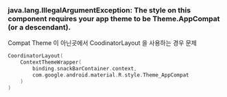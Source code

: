 





### java.lang.IllegalArgumentException: The style on this component requires your app theme to be Theme.AppCompat (or a descendant). 

Compat Theme 이 아닌곳에서 CoodinatorLayout 을 사용하는 경우 문제

```kotlin
CoordinatorLayout(
	ContextThemeWrapper(
		binding.snackBarContainer.context,
		com.google.android.material.R.style.Theme_AppCompat
	)
)
```
<!--stackedit_data:
eyJoaXN0b3J5IjpbNDc2NDI3Ml19
-->